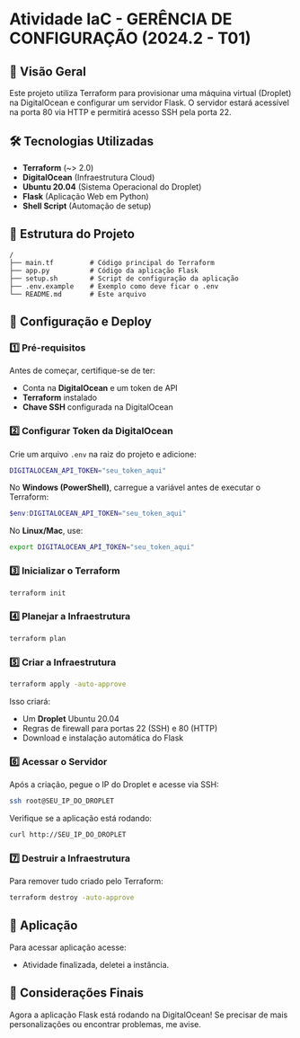 # Atividade IaC - GERÊNCIA DE CONFIGURAÇÃO (2024.2 - T01)

## 📌 Visão Geral

Este projeto utiliza Terraform para provisionar uma máquina virtual (Droplet) na DigitalOcean e configurar um servidor Flask. O servidor estará acessível na porta 80 via HTTP e permitirá acesso SSH pela porta 22.

## 🛠️ Tecnologias Utilizadas

- **Terraform** (~> 2.0)
- **DigitalOcean** (Infraestrutura Cloud)
- **Ubuntu 20.04** (Sistema Operacional do Droplet)
- **Flask** (Aplicação Web em Python)
- **Shell Script** (Automação de setup)

## 📁 Estrutura do Projeto

```plaintext
/
├── main.tf         # Código principal do Terraform
├── app.py          # Código da aplicação Flask
├── setup.sh        # Script de configuração da aplicação
├── .env.example    # Exemplo como deve ficar o .env
└── README.md       # Este arquivo
```

## 🚀 Configuração e Deploy

### 1️⃣ **Pré-requisitos**

Antes de começar, certifique-se de ter:

- Conta na **DigitalOcean** e um token de API
- **Terraform** instalado
- **Chave SSH** configurada na DigitalOcean

### 2️⃣ **Configurar Token da DigitalOcean**

Crie um arquivo `.env` na raiz do projeto e adicione:

```sh
DIGITALOCEAN_API_TOKEN="seu_token_aqui"
```

No **Windows (PowerShell)**, carregue a variável antes de executar o Terraform:

```powershell
$env:DIGITALOCEAN_API_TOKEN="seu_token_aqui"
```

No **Linux/Mac**, use:

```bash
export DIGITALOCEAN_API_TOKEN="seu_token_aqui"
```

### 3️⃣ **Inicializar o Terraform**

```bash
terraform init
```

### 4️⃣ **Planejar a Infraestrutura**

```bash
terraform plan
```

### 5️⃣ **Criar a Infraestrutura**

```bash
terraform apply -auto-approve
```

Isso criará:

- Um **Droplet** Ubuntu 20.04
- Regras de firewall para portas 22 (SSH) e 80 (HTTP)
- Download e instalação automática do Flask

### 6️⃣ **Acessar o Servidor**

Após a criação, pegue o IP do Droplet e acesse via SSH:

```bash
ssh root@SEU_IP_DO_DROPLET
```

Verifique se a aplicação está rodando:

```bash
curl http://SEU_IP_DO_DROPLET
```

### 7️⃣ **Destruir a Infraestrutura**

Para remover tudo criado pelo Terraform:

```bash
terraform destroy -auto-approve
```

## 🚀 Aplicação

Para acessar aplicação acesse:

- Atividade finalizada, deletei a instância.

## 📢 Considerações Finais

Agora a aplicação Flask está rodando na DigitalOcean! Se precisar de mais personalizações ou encontrar problemas, me avise.
